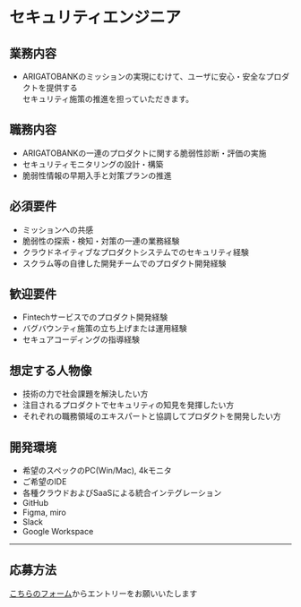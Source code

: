 # セキュリティエンジニア

## 業務内容
* ARIGATOBANKのミッションの実現にむけて、ユーザに安心・安全なプロダクトを提供する  
セキュリティ施策の推進を担っていただきます。

## 職務内容
* ARIGATOBANKの一連のプロダクトに関する脆弱性診断・評価の実施
* セキュリティモニタリングの設計・構築
* 脆弱性情報の早期入手と対策プランの推進

## 必須要件
* ミッションへの共感
* 脆弱性の探索・検知・対策の一連の業務経験
* クラウドネイティブなプロダクトシステムでのセキュリティ経験
* スクラム等の自律した開発チームでのプロダクト開発経験

## 歓迎要件
* Fintechサービスでのプロダクト開発経験
* バグバウンティ施策の立ち上げまたは運用経験
* セキュアコーディングの指導経験

## 想定する人物像
* 技術の力で社会課題を解決したい方
* 注目されるプロダクトでセキュリティの知見を発揮したい方
* それぞれの職務領域のエキスパートと協調してプロダクトを開発したい方

## 開発環境
* 希望のスペックのPC(Win/Mac), 4kモニタ
* ご希望のIDE
* 各種クラウドおよびSaaSによる統合インテグレーション
* GitHub
* Figma, miro
* Slack
* Google Workspace

---

## 応募方法
[こちらのフォーム](https://docs.google.com/forms/d/e/1FAIpQLSeXJAIsR_xrPZnGT6VW1wNNRThFlobedKCAiS22VupIZGm98w/viewform)からエントリーをお願いいたします

